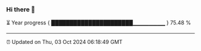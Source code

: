 ### Hi there 👋

⏳ Year progress { ██████████████████████▁▁▁▁▁▁▁▁ } 75.48 %

---

⏰ Updated on Thu, 03 Oct 2024 06:18:49 GMT
